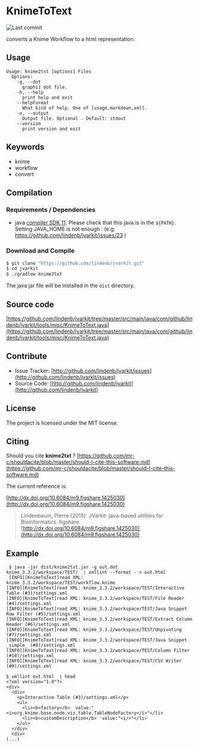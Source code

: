 # KnimeToText

![Last commit](https://img.shields.io/github/last-commit/lindenb/jvarkit.png)

converts a Knime Workflow to a html representation.


## Usage

```
Usage: knime2txt [options] Files
  Options:
    -g, --dot
      graphiz dot file.
    -h, --help
      print help and exit
    --helpFormat
      What kind of help. One of [usage,markdown,xml].
    -o, --output
      Output file. Optional . Default: stdout
    --version
      print version and exit

```


## Keywords

 * knime
 * workflow
 * convert


## Compilation

### Requirements / Dependencies

* java [compiler SDK 11](https://jdk.java.net/11/). Please check that this java is in the `${PATH}`. Setting JAVA_HOME is not enough : (e.g: https://github.com/lindenb/jvarkit/issues/23 )


### Download and Compile

```bash
$ git clone "https://github.com/lindenb/jvarkit.git"
$ cd jvarkit
$ ./gradlew knime2txt
```

The java jar file will be installed in the `dist` directory.

## Source code 

[https://github.com/lindenb/jvarkit/tree/master/src/main/java/com/github/lindenb/jvarkit/tools/misc/KnimeToText.java](https://github.com/lindenb/jvarkit/tree/master/src/main/java/com/github/lindenb/jvarkit/tools/misc/KnimeToText.java)


## Contribute

- Issue Tracker: [http://github.com/lindenb/jvarkit/issues](http://github.com/lindenb/jvarkit/issues)
- Source Code: [http://github.com/lindenb/jvarkit](http://github.com/lindenb/jvarkit)

## License

The project is licensed under the MIT license.

## Citing

Should you cite **knime2txt** ? [https://github.com/mr-c/shouldacite/blob/master/should-I-cite-this-software.md](https://github.com/mr-c/shouldacite/blob/master/should-I-cite-this-software.md)

The current reference is:

[http://dx.doi.org/10.6084/m9.figshare.1425030](http://dx.doi.org/10.6084/m9.figshare.1425030)

> Lindenbaum, Pierre (2015): JVarkit: java-based utilities for Bioinformatics. figshare.
> [http://dx.doi.org/10.6084/m9.figshare.1425030](http://dx.doi.org/10.6084/m9.figshare.1425030)

 
 ## Example
 
```
 $ java -jar dist/knime2txt.jar -g out.dot  knime_3.3.2/workspace/TEST/  | xmllint --format - > out.html
 [INFO][KnimeToText]read XML: knime_3.3.2/workspace/TEST/workflow.knime
[INFO][KnimeToText]read XML: knime_3.3.2/workspace/TEST/Interactive Table (#3)/settings.xml
[INFO][KnimeToText]read XML: knime_3.3.2/workspace/TEST/File Reader (#4)/settings.xml
[INFO][KnimeToText]read XML: knime_3.3.2/workspace/TEST/Java Snippet Row Filter (#5)/settings.xml
[INFO][KnimeToText]read XML: knime_3.3.2/workspace/TEST/Extract Column Header (#6)/settings.xml
[INFO][KnimeToText]read XML: knime_3.3.2/workspace/TEST/Unpivoting (#7)/settings.xml
[INFO][KnimeToText]read XML: knime_3.3.2/workspace/TEST/Java Snippet _simple_ (#8)/settings.xml
[INFO][KnimeToText]read XML: knime_3.3.2/workspace/TEST/Column Filter (#10)/settings.xml
[INFO][KnimeToText]read XML: knime_3.3.2/workspace/TEST/CSV Writer (#9)/settings.xml
```
 
```
$ xmllint out.html  | head
<?xml version="1.0"?>
<div>
  <div>
    <p>Interactive Table (#3)/settings.xml</p>
    <ul>
      <li><b>factory</b>  value:"<i>org.knime.base.node.viz.table.TableNodeFactory</i>"</li>
      <li><b>customDescription</b>  value:"<i/>"</li>
    </ul>
  </div>
  <div>
(...)
```
 
 
 
 
